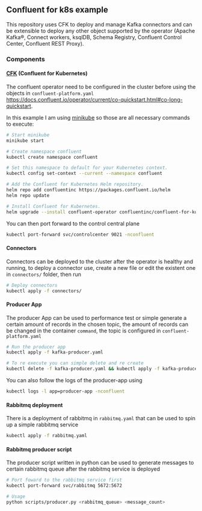 ## Confluent for k8s example

This repository uses CFK to deploy and manage Kafka connectors and can be extensible to deploy any other object supported by the operator (Apache Kafka®, Connect workers, ksqlDB, Schema Registry, Confluent Control Center, Confluent REST Proxy).

### Components
#### [CFK](https://docs.confluent.io/operator/current/overview.html#co-long) (Confluent for Kubernetes)

The confluent operator need to be configured in the cluster before using the objects in `confluent-platform.yaml` https://docs.confluent.io/operator/current/co-quickstart.html#co-long-quickstart. 

In this example I am using [minikube](https://minikube.sigs.k8s.io/docs/start/) so those are all necessary commands to execute:
```sh
# Start minikube
minikube start

# Create namespace confluent
kubectl create namespace confluent

# Set this namespace to default for your Kubernetes context.
kubectl config set-context --current --namespace confluent

# Add the Confluent for Kubernetes Helm repository.
helm repo add confluentinc https://packages.confluent.io/helm
helm repo update

# Install Confluent for Kubernetes.
helm upgrade --install confluent-operator confluentinc/confluent-for-kubernetes
```

You can then port forward to the control central plane
```sh
kubectl port-forward svc/controlcenter 9021 -nconfluent
```

#### Connectors
Connectors can be deployed to the cluster after the operator is healthy and running, to deploy a connector use, create a new file or edit the existent one in `connectors/` folder, then run

```sh
# Deploy connectors
kubectl apply -f connectors/
```

#### Producer App
The producer App can be used to performance test or simple generate a certain amount of records in the chosen topic, the amount of records can be changed in the container `command`, the topic is configured in `confluent-platform.yaml`

```sh
# Run the producer app
kubectl apply -f kafka-producer.yaml

# To re execute you can simple delete and re create
kubectl delete -f kafka-producer.yaml && kubectl apply -f kafka-producer.yaml
```

You can also follow the logs of the producer-app using
```sh
kubectl logs -l app=producer-app -nconfluent
```

#### Rabbitmq deployment
There is a deployment of rabbitmq in `rabbitmq.yaml` that can be used to spin up a simple rabbitmq service 

```sh
kubectl apply -f rabbitmq.yaml
```

#### Rabbitmq producer script
The producer script written in python can be used to generate messages to certain rabbitmq queue after the rabbitmq service is deployed

```sh
# Port foward to the rabbitmq service first
kubectl port-forward svc/rabbitmq 5672:5672

# Usage
python scripts/producer.py <rabbitmq_queue> <message_count>
```